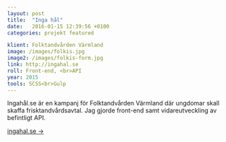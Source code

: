 ```yaml
---
layout: post
title:  "Inga hål"
date:   2016-01-15 12:39:56 +0100
categories: projekt featured

klient: Folktandvården Värmland
image: /images/folkis.jpg
image2: /images/folkis-form.jpg
link: http://ingahal.se
roll: Front-end, <br>API
year: 2015
tools: SCSS<br>Gulp
---
```


Ingahål.se är en kampanj för Folktandvården Värmland där ungdomar skall skaffa frisktandvårdsavtal. Jag gjorde front-end samt vidareutveckling av befintligt API.    

[ingahal.se →](http://ingahal.se)
